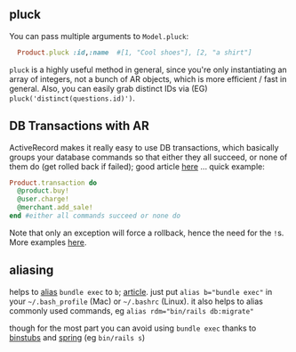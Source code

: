 ## pluck

You can pass multiple arguments to `Model.pluck`:

``` ruby 
  Product.pluck :id,:name  #[1, "Cool shoes"], [2, "a shirt"]
```

`pluck` is a highly useful method in general, since you're only instantiating an array of integers, not a bunch of AR objects, which is more efficient / fast in general.  Also, you can easily grab distinct IDs via (EG) `pluck('distinct(questions.id)')`.

## DB Transactions with AR

ActiveRecord makes it really easy to use DB transactions, which basically groups your database commands so that either they all succeed, or none of them do (get rolled back if failed); good article [here](http://vaidehijoshi.github.io/blog/2015/08/18/safer-sql-using-activerecord-transactions/) ... quick example:

``` ruby
Product.transaction do
  @product.buy!
  @user.charge!
  @merchant.add_sale!
end #either all commands succeed or none do
```

Note that only an exception will force a rollback, hence the need for the `!`s.  More examples [here](http://api.rubyonrails.org/classes/ActiveRecord/Transactions/ClassMethods.html).

## aliasing

helps to [alias](https://en.wikipedia.org/wiki/Alias_(command)) `bundle exec` to `b`; [article](https://coderwall.com/p/my5veg/shell-alias-to-stop-writing-bundle-exec).  just put `alias b="bundle exec"` in your `~/.bash_profile` (Mac) or `~/.bashrc` (Linux).  it also helps to alias commonly used commands, eg `alias rdm="bin/rails db:migrate"`

though for the most part you can avoid using `bundle exec` thanks to [binstubs](https://github.com/rbenv/rbenv/wiki/Understanding-binstubs) and [spring](https://github.com/rails/spring) (eg `bin/rails s`)
